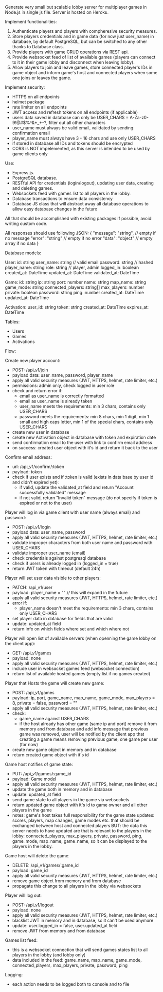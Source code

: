 Generate very small but scalable lobby server for multiplayer games in Node.js in single js file. Server is hosted on Heroku.

Implement functionalities:

1. Authenticate players and players with compheresive security measures.
2. Store players credentials and in game data (for now just user_name) in database, by default PostgreSQL, but can be switched to any other thanks to Database class.
3. Provide players with game CRUD operations via REST api.
4. Provide websocket feed of list of available games (players can connect to it in their game lobby and disconnect when leaving lobby).
5. Allow players to join and leave games, store connected player's IDs in game object and inform game's host and connected players when some one joins or leaves the game.

Implement security:

- HTTPS on all endpoints
- helmet package
- rate limiter on all endpoints
- JWT access and refresh tokens on all endpoints (if applicable)
- users data saved in database can only be USER_CHARS = A-Za-z0-9\!@#\$%\^&\*\_\+-\?\, filter out all other characters
- user_name must always be valid email, validated by sending confirmation email
- player_name must always have 3 - 16 chars and use only USER_CHARS
- if stored in database all IDs and tokens should be encrypted
- CORS is NOT impelemented, as this server is intended to be used by game clients only

Use:

- Express.js.
- PostgreSQL database.
- RESTful API for credentials (login/logout), updating user data, creating and deleting games.
- Websockets feed with games list to all players in the lobby.
- Database transactions to ensure data consistency
- Database JS class that will abstract away all database operations to allow easy database changes in the future

All that should be accomplished with existing packages if possible, avoid writing custom code.

All responses should use following JSON:
{
"message": "string", // empty if no message
"error": "string" // empty if no error
"data": "object" // empty array if no data
}

Database models:

User:
id: string
user_name: string // valid email
password: string // hashed
player_name: string
role: string // player, admin
logged_in: boolean
created_at: DateTime
updated_at: DateTime
validated_at: DateTime

Game:
id: string
ip: string
port: number
name: string
map_name: string
game_mode: string
connected_players: string[]
max_players: number
private: boolean
password: string
ping: number
created_at: DateTime
updated_at: DateTime

Activation:
user_id: string
token: string
created_at: DateTime
expires_at: DateTime

Tables:

- Users
- Games
- Activations

Flow:

Create new player account:

- POST: /api_v1/join
- payload data: user_name, password, player_name
- apply all valid security measures (JWT, HTTPS, helmet, rate limiter, etc.)
- permissions: admin only, check logged in user role
- check and return error if:
  - email as user_name is correctly formatted
  - email as user_name is already taken
  - user_name meets the requirements: min 3 chars, contains only USER_CHARS
  - password meets the requirements: min 8 chars, min 1 digit, min 1 small and high caps letter, min 1 of the special chars, contains only USER_CHARS
- create new user in database
- create new Activation object in database with token and expiration date
- send confirmation email to the user with link to confirm email address
- on success: created user object with it's id and return it back to the user

Confirm email address:

- url: /api_v1/confirm/:token
- payload: token
- check if user exists and if :token is valid (exists in data base by user id and didn't expired yet):
  - if valid, update the validated_at field and return "Account successfully validated" message
  - if not valid, return "Invalid token" message (do not specify if token is expired or not to the user)

Player will log in via game client with user name (always email) and password:

- POST: /api_v1/login
- payload data: user_name, password
- apply all valid security measures (JWT, HTTPS, helmet, rate limiter, etc.)
- validate improper characters from both user name and password with USER_CHARS
- validate improper user_name (email)
- check credentials against postgresql database
- check if users is already logged in (logged_in = true)
- return JWT token with timeout (default 24h)

Player will set user data visible to other players:

- PATCH: /api_v1/user
- payload: player_name = "" // this will expand in the future
- apply all valid security measures (JWT, HTTPS, helmet, rate limiter, etc.)
- error if:
  - player_name doesn't meet the requirements: min 3 chars, contains only USER_CHARS
- set player data in database for fields that are valid
- update: updated_at field
- return info on which fields where set and which where not

Player will open list of available servers (when openning the game lobby on the client app):

- GET: /api_v1/games
- payload: none
- apply all valid security measures (JWT, HTTPS, helmet, rate limiter, etc.)
- include user in websocket games feed (websocket connection)
- return list of available hosted games (empty list if no games created)

Player that Hosts the game will create new game:

- POST: /api_v1/games
- payload: ip, port, game_name, map_name, game_mode, max_players = 8, private = false, password = ""
- apply all valid security measures (JWT, HTTPS, helmet, rate limiter, etc.)
- check:
  - game_name against USER_CHARS
  - if the host already has other game (same ip and port) remove it from memory and from database and add info message that previous game was removed, user will be notified by the client app that creating a game means removing previous game, one game per user (for now)
- create new game object in memory and in database
- return created game object with it's id

Game host notifies of game state:

- PUT: /api_v1/games/:game_id
- payload: Game model
- apply all valid security measures (JWT, HTTPS, helmet, rate limiter, etc.)
- update the game both in memory and in database
- update: updated_at field
- send game state to all players in the game via websockets
- return updated game object with it's id to game owner and all other players in the game
- notes: game's host takes full responsibility for the game state updates: scores, players, map changes, game modes etc. that should be exchanged between host and connected players BUT: the data this server needs to have updated are that is relevant to the players in the lobby: connected_players, max_players, private, password, ping, game_mode, map_name, game_name, so it can be displayed to the players in the lobby.

Game host will delete the game:

- DELETE: /api_v1/games/:game_id
- payload: game_id
- apply all valid security measures (JWT, HTTPS, helmet, rate limiter, etc.)
- remove game object from memory and from database
- propagate this change to all players in the lobby via websockets

Player will log out:

- POST: /api_v1/logout
- payload: none
- apply all valid security measures (JWT, HTTPS, helmet, rate limiter, etc.)
- blacklist JWT in memory and in database, so it can't be used anymore
- update: user.logged_in = false, user.updated_at field
- remove JWT from memory and from database

Games list feed:

- this is a websocket connection that will send games states list to all players in the lobby (and lobby only)
- data included in the feed: game_name, map_name, game_mode, connected_players, max_players, private, password, ping

Logging:

- each action needs to be logged both to console and to file
